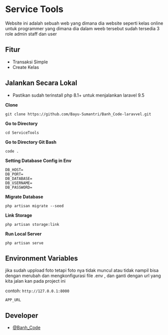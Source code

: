 # Service Tools

Website ini adalah sebuah web yang dimana dia website seperti kelas online untuk programmer 
yang dimana dia dalam weeb tersebut sudah tersedia 3 role admin staff dan user

## Fitur

-   Transaksi Simple
-   Create Kelas 

## Jalankan Secara Lokal

-   Pastikan sudah terinstall php 8.1+ untuk menjalankan laravel 9.5

**Clone**

```shell
git clone https://github.com/Bayu-Sumantri/Banh_Code-laravvel.git
```

**Go to Directory**

```shell
cd ServiceTools
```

**Go to Directory Git Bash**

```shell
code .
```


**Setting Database Config in Env**

```
DB_HOST=
DB_PORT=
DB_DATABASE=
DB_USERNAME=
DB_PASSWORD=
```

**Migrate Database**

```shell
php artisan migrate --seed
```

**Link Storage**

```shell
php artisan storage:link
```

**Run Local Server**

```shell
php artisan serve
```

## Environment Variables

jika sudah uppload foto tetapi foto nya tidak muncul atau tidak nampil bisa dengan merubah dan mengkonfigurasi file .env , dan ganti dengan url yang kita jalan kan pada project ini 

contoh: `http://127.0.0.1:8000`

```
APP_URL
```

## Developer

-   [@Banh_Code](https://github.com/Bayu-Sumantri)
